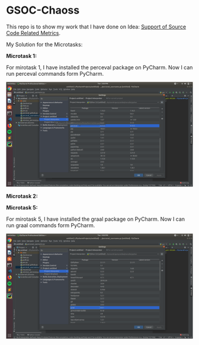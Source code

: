 # GSOC-Chaoss
This repo is to show my work that I have done on Idea: [Support of Source Code Related Metrics](https://github.com/chaoss/grimoirelab/issues/182).   

My Solution for the Microtasks:

**Microtask 1:**

For mirotask 1, I have installed the perceval package on PyCharm. Now I can run perceval commands form PyCharm.

![pic](Microtask1.png)

**Microtask 2:**



**Microtask 5:**

For mirotask 5, I have installed the graal package on PyCharm. Now I can run graal commands form PyCharm.

![pic](Microtask5.png)


